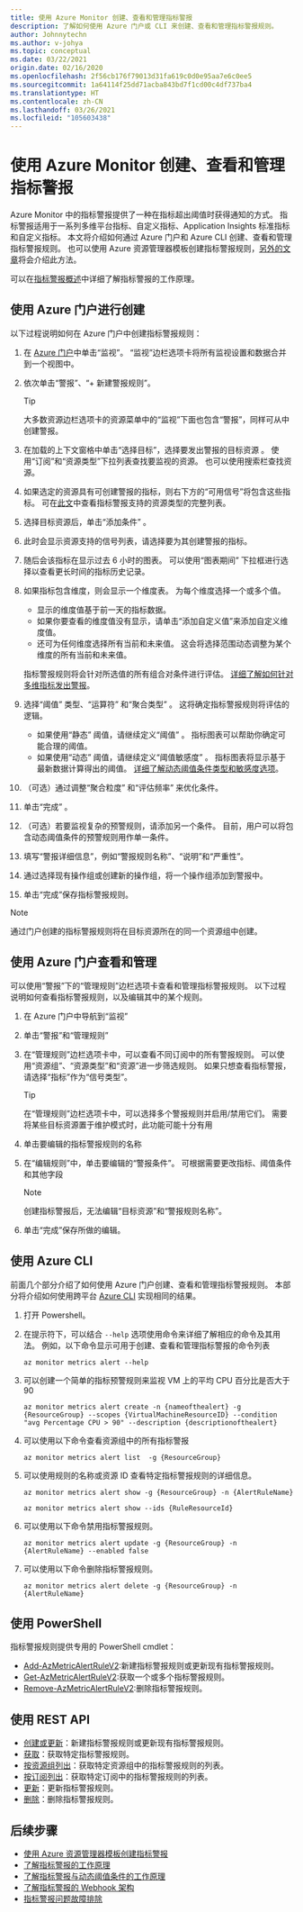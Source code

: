 ```yaml
---
title: 使用 Azure Monitor 创建、查看和管理指标警报
description: 了解如何使用 Azure 门户或 CLI 来创建、查看和管理指标警报规则。
author: Johnnytechn
ms.author: v-johya
ms.topic: conceptual
ms.date: 03/22/2021
origin.date: 02/16/2020
ms.openlocfilehash: 2f56cb176f79013d31fa619c0d0e95aa7e6c0ee5
ms.sourcegitcommit: 1a64114f25dd71acba843bd7f1cd00c4df737ba4
ms.translationtype: HT
ms.contentlocale: zh-CN
ms.lasthandoff: 03/26/2021
ms.locfileid: "105603438"
---
```

# <a name="create-view-and-manage-metric-alerts-using-azure-monitor"></a>使用 Azure Monitor 创建、查看和管理指标警报

Azure Monitor 中的指标警报提供了一种在指标超出阈值时获得通知的方式。 指标警报适用于一系列多维平台指标、自定义指标、Application Insights 标准指标和自定义指标。 本文将介绍如何通过 Azure 门户和 Azure CLI 创建、查看和管理指标警报规则。 也可以使用 Azure 资源管理器模板创建指标警报规则，[另外的文章](./alerts-metric-create-templates.md)将会介绍此方法。

可以在[指标警报概述](./alerts-metric-overview.md)中详细了解指标警报的工作原理。

## <a name="create-with-azure-portal"></a>使用 Azure 门户进行创建

以下过程说明如何在 Azure 门户中创建指标警报规则：

1. 在 [Azure 门户](https://portal.azure.cn)中单击“监视”。  “监视”边栏选项卡将所有监视设置和数据合并到一个视图中。

2. 依次单击“警报”、“+ 新建警报规则”。  

    > [!TIP]
    > 大多数资源边栏选项卡的资源菜单中的“监视”下面也包含“警报”，同样可从中创建警报。  

3. 在加载的上下文窗格中单击“选择目标”，选择要发出警报的目标资源  。 使用“订阅”和“资源类型”下拉列表查找要监视的资源。   也可以使用搜索栏查找资源。

4. 如果选定的资源具有可创建警报的指标，则右下方的“可用信号”将包含这些指标。  可在[此文](./alerts-metric-near-real-time.md#metrics-and-dimensions-supported)中查看指标警报支持的资源类型的完整列表。

5. 选择目标资源后，单击“添加条件”  。

6. 此时会显示资源支持的信号列表，请选择要为其创建警报的指标。

7. 随后会该指标在显示过去 6 小时的图表。 可以使用“图表期间”  下拉框进行选择以查看更长时间的指标历史记录。

8. 如果指标包含维度，则会显示一个维度表。 为每个维度选择一个或多个值。
    - 显示的维度值基于前一天的指标数据。
    - 如果你要查看的维度值没有显示，请单击“添加自定义值”来添加自定义维度值。
    - 还可为任何维度选择所有当前和未来值。 这会将选择范围动态调整为某个维度的所有当前和未来值。

    指标警报规则将会针对所选值的所有组合对条件进行评估。 [详细了解如何针对多维指标发出警报](./alerts-metric-overview.md)。

9. 选择“阈值”  类型、“运算符”  和“聚合类型”  。 这将确定指标警报规则将评估的逻辑。
    - 如果使用“静态”  阈值，请继续定义“阈值”  。 指标图表可以帮助你确定可能合理的阈值。
    - 如果使用“动态”  阈值，请继续定义“阈值敏感度”  。 指标图表将显示基于最新数据计算得出的阈值。 [详细了解动态阈值条件类型和敏感度选项](../alerts/alerts-dynamic-thresholds.md)。

10. （可选）通过调整“聚合粒度”  和“评估频率”  来优化条件。 

11. 单击“完成”  。

12. （可选）若要监视复杂的预警规则，请添加另一个条件。 目前，用户可以将包含动态阈值条件的预警规则用作单一条件。

13. 填写“警报详细信息”，例如“警报规则名称”、“说明”和“严重性”。   

14. 通过选择现有操作组或创建新的操作组，将一个操作组添加到警报中。

15. 单击“完成”保存指标警报规则。 

> [!NOTE]
> 通过门户创建的指标警报规则将在目标资源所在的同一个资源组中创建。

## <a name="view-and-manage-with-azure-portal"></a>使用 Azure 门户查看和管理

可以使用“警报”下的“管理规则”边栏选项卡查看和管理指标警报规则。 以下过程说明如何查看指标警报规则，以及编辑其中的某个规则。

1. 在 Azure 门户中导航到“监视” 

2. 单击“警报”和“管理规则”  

3. 在“管理规则”边栏选项卡中，可以查看不同订阅中的所有警报规则。  可以使用“资源组”、“资源类型”和“资源”进一步筛选规则。    如果只想查看指标警报，请选择“指标”作为“信号类型”。 

    > [!TIP]
    > 在“管理规则”边栏选项卡中，可以选择多个警报规则并启用/禁用它们。  需要将某些目标资源置于维护模式时，此功能可能十分有用

4. 单击要编辑的指标警报规则的名称

5. 在“编辑规则”中，单击要编辑的“警报条件”。  可根据需要更改指标、阈值条件和其他字段

    > [!NOTE]
    > 创建指标警报后，无法编辑“目标资源”和“警报规则名称”。  

6. 单击“完成”保存所做的编辑。 


## <a name="with-azure-cli"></a>使用 Azure CLI

前面几个部分介绍了如何使用 Azure 门户创建、查看和管理指标警报规则。 本部分将介绍如何使用跨平台 [Azure CLI](/cli/get-started-with-azure-cli) 实现相同的结果。

1. 打开 Powershell。

2. 在提示符下，可以结合 ``--help`` 选项使用命令来详细了解相应的命令及其用法。 例如，以下命令显示可用于创建、查看和管理指标警报的命令列表

    ```azurecli
    az monitor metrics alert --help
    ```

3. 可以创建一个简单的指标预警规则来监视 VM 上的平均 CPU 百分比是否大于 90

    ```azurecli
    az monitor metrics alert create -n {nameofthealert} -g {ResourceGroup} --scopes {VirtualMachineResourceID} --condition "avg Percentage CPU > 90" --description {descriptionofthealert}
    ```

4. 可以使用以下命令查看资源组中的所有指标警报

    ```azurecli
    az monitor metrics alert list  -g {ResourceGroup}
    ```

5. 可以使用规则的名称或资源 ID 查看特定指标警报规则的详细信息。

    ```azurecli
    az monitor metrics alert show -g {ResourceGroup} -n {AlertRuleName}
    ```

    ```azurecli
    az monitor metrics alert show --ids {RuleResourceId}
    ```

6. 可以使用以下命令禁用指标警报规则。

    ```azurecli
    az monitor metrics alert update -g {ResourceGroup} -n {AlertRuleName} --enabled false
    ```

7. 可以使用以下命令删除指标警报规则。

    ```azurecli
    az monitor metrics alert delete -g {ResourceGroup} -n {AlertRuleName}
    ```

## <a name="with-powershell"></a>使用 PowerShell

指标警报规则提供专用的 PowerShell cmdlet：

- [Add-AzMetricAlertRuleV2](https://docs.microsoft.com/powershell/module/az.monitor/add-azmetricalertrulev2):新建指标警报规则或更新现有指标警报规则。
- [Get-AzMetricAlertRuleV2](https://docs.microsoft.com/powershell/module/az.monitor/get-azmetricalertrulev2):获取一个或多个指标警报规则。
- [Remove-AzMetricAlertRuleV2](https://docs.microsoft.com/powershell/module/az.monitor/remove-azmetricalertrulev2):删除指标警报规则。

## <a name="with-rest-api"></a>使用 REST API

- [创建或更新](https://docs.microsoft.com/rest/api/monitor/metricalerts/createorupdate)：新建指标警报规则或更新现有指标警报规则。
- [获取](https://docs.microsoft.com/rest/api/monitor/metricalerts/get)：获取特定指标警报规则。
- [按资源组列出](https://docs.microsoft.com/rest/api/monitor/metricalerts/listbyresourcegroup)：获取特定资源组中的指标警报规则的列表。
- [按订阅列出](https://docs.microsoft.com/rest/api/monitor/metricalerts/listbysubscription)：获取特定订阅中的指标警报规则的列表。
- [更新](https://docs.microsoft.com/rest/api/monitor/metricalerts/update)：更新指标警报规则。
- [删除](https://docs.microsoft.com/rest/api/monitor/metricalerts/delete)：删除指标警报规则。

## <a name="next-steps"></a>后续步骤

- [使用 Azure 资源管理器模板创建指标警报](./alerts-metric-create-templates.md)
- [了解指标警报的工作原理](./alerts-metric-overview.md)
- [了解指标警报与动态阈值条件的工作原理](../alerts/alerts-dynamic-thresholds.md)
- [了解指标警报的 Webhook 架构](./alerts-metric-near-real-time.md#payload-schema)
- [指标警报问题故障排除](./alerts-troubleshoot-metric.md)

